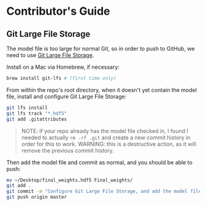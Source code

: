 # Contributor's Guide

## Git Large File Storage

The model file is too large for normal Git, so in order to push to GitHub, we need to use [Git Large File Storage](https://git-lfs.github.com/).

Install on a Mac via Homebrew, if necessary:

```sh
brew install git-lfs # (first time only)
```

From within the repo's root directory, when it doesn't yet contain the model file, install and configure Git Large File Storage:

```sh
git lfs install
git lfs track "*.hdf5"
git add .gitattributes
```

> NOTE: if your repo already has the model file checked in, I found I needed to actually `rm -rf .git` and create a new commit history in order for this to work. WARNING: this is a destructive action, as it will remove the previous commit history.

Then add the model file and commit as normal, and you should be able to push:

```sh
mv ~/Desktop/final_weights.hdf5 Final_weights/
git add .
git commit -m "Configure Git Large File Storage, and add the model file"
git push origin master
```
